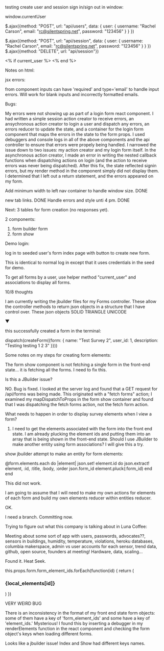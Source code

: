 testing create user and session sign in/sign out in window:

window.currentUser

$.ajax({method: "POST", url: "api/users", data: { user: { username: "Rachel Carson", email: "rc@silentspring.net", password: "123456" } } })

$.ajax({method: "POST", url: "api/session", data: { user: { username: "Rachel Carson", email: "rc@silentspring.net", password: "123456" } } })
$.ajax({method: "DELETE", url: "api/session"})


<% if current_user %>
      <script>
        window.currentUser = {
          "id": "<%= current_user.id %>",
          "username": "<%= current_user.username %>",
          "email": "<%= current_user.email %>"
        };
      </script>
<% end %>

Notes on html:

jsx errors:

from component inputs can have 'required' and type='email' to handle input errors.  Will work for blank inputs and incorrectly formatted emails.

Bugs:

My errors were not showing up as part of a login form react component. I had 
written a simple session action creator to receive errors, an ansychronous 
action creator to login a user and dispatch any errors, an errors reducer to 
update the state, and a container for the login form component that maps the 
errors in the state to the form props.  I used debuggers and console logs in all
of the above components and the api controller to ensure that errors were 
propely being handled.  I narrowed the issue down to two issues: my action creator and my login form itself. In the asynchronous action creator, I made an error in 
writing the nested callback functions when dispatching actions on login (and the action to receive errors was never being dispatched). After this fix, the 
state reflected signin errors, but my render method in the component simply
did not display them. I determined that I left out a return statement, and the 
errors appeared on my form.

Add minimum width to left nav container to handle window size. DONE

new tab links. DONE  Handle errors and style unti 4 pm. DONE

Next: 3 tables for form creation (no responses yet).

2 components:

1. form builder form
2. form show

Demo login:

log in to seeded user's form index page with button to create new form.

This is identical to normal log in except that it uses credentials in the seed for demo.

To get all forms by a user, use helper method "current_user" and associations to display all forms.


10/8 thoughts

I am currently writing the jbuilder files for my Forms controller. These allow the controller methods to return json objects in a structure that I have control over. These json objects
 SOLID TRIANGLE UNICODE

 &#x25BC;

 this successfully created a form in the terminal:

 dispatch(createForm({form: { name: "Test Survey 2", user_id: 1, description: "Testing testing 1 2 3" }}))

Some notes on my steps for creating form elements:

The form show component is not fetching a single form in the front-end state... it is fetching all the forms.  I need to fix this. 

Is this a JBuilder issue?

NO.  Bug is fixed.  I looked at the server log and found that a GET request for /api/forms was being made.  This originated with a "fetch forms" action; I examined my mapDispatchToProps in the form show container and found that I was dispatching the fetch forms action, not the fetch form action.


What needs to happen in order to display survey elements when I view a form?

1. I need to get the elements associated with the form into the front end state. I am already plucking the element ids and putting them into an array that is being shown in the front-end state. Should I use JBuilder to make another entity using form associations? I will give this a try.

show jbuilder attempt to make an entity for form elements: 

@form.elements.each do |element|
    json.set! element.id do
        json.extract! element, :id, :title, :body, :order
        json.form_id element.pluck(:form_id)
    end
end

This did not work.

I am going to assume that I will need to make my own actions for elements of each form and build my own elements reducer within entities reducer.

OK.  

I need a branch. Committing now.


Trying to figure out what this company is talking about in Luna Coffee:

Meeting about some sort of app with users, passwords, advocates??, sensors in buildings, humidity, temperature, violations, heroku databases, columbia makerspace, admin vs user accounts for each sensor, trend data, github, open source, founders at meeting!
Hardware, data, scaling...

Found it. Heat Seek.


this.props.form.form_element_ids.forEach(function(id) {
                 return (
                     <div className="question-container">
                         <h3>{local_elements[id]}</h3>
                     </div>
                 )
             }) 

VERY WEIRD BUG

There is an inconsistency in the format of my front end state form objects: some of them have a key of 'form_element_ids' and some have a key of 'element_ids.' Mysterious! I found this by inserting a debugger in my renderElements function in the react component and checking the form object's keys when loading different forms. 

Looks like a jbuilder issue! Index and Show had different keys names.

